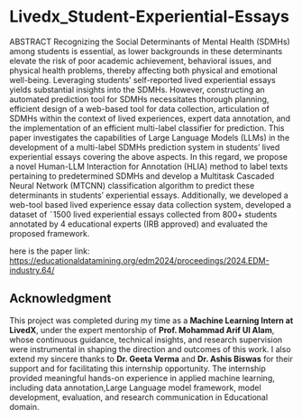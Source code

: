# Livedx_Student-Experiential-Essays

ABSTRACT
Recognizing the Social Determinants of Mental Health (SDMHs) among students is essential, as lower backgrounds in these determinants elevate the risk of poor academic achievement, behavioral issues, and physical health problems, thereby affecting both physical and emotional well-being. Leveraging students’ self-reported lived experiential essays yields substantial insights into the SDMHs. However, constructing an automated prediction tool for SDMHs necessitates thorough planning, efficient design of a web-based tool for data collection, articulation of SDMHs within the context of lived experiences, expert data annotation, and the implementation of an efficient multi-label classifier for prediction. This paper investigates the capabilities of Large Language Models (LLMs) in the development of a multi-label SDMHs prediction system in students’ lived experiential essays covering the above aspects. In this regard, we propose a novel Human-LLM Interaction for Annotation (HLIA) method to label texts pertaining to predetermined SDMHs and develop a Multitask Cascaded Neural Network (MTCNN) classification algorithm to predict these determinants in students’ experiential essays. Additionally, we developed a web-tool based lived experience essay data collection system, developed a dataset of ˜1500 lived experiential essays collected from 800+ students annotated by 4 educational experts (IRB approved) and evaluated the proposed framework.


here is the paper link:
https://educationaldatamining.org/edm2024/proceedings/2024.EDM-industry.64/


## Acknowledgment
This project was completed during my time as a **Machine Learning Intern at LivedX**, under the expert mentorship of **Prof. Mohammad Arif Ul Alam**, whose continuous guidance, technical insights, and research supervision were instrumental in shaping the direction and outcomes of this work.
I also extend my sincere thanks to **Dr. Geeta Verma**  and **Dr. Ashis Biswas** for their support and for facilitating this internship opportunity.
The internship provided meaningful hands-on experience in applied machine learning, including data annotation,Large Language model framework, model development, evaluation, and research communication in Educational domain.

